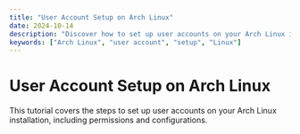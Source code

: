 ```yaml
---
title: "User Account Setup on Arch Linux"
date: 2024-10-14
description: "Discover how to set up user accounts on your Arch Linux installation."
keywords: ["Arch Linux", "user account", "setup", "Linux"]
---
```


# User Account Setup on Arch Linux

This tutorial covers the steps to set up user accounts on your Arch Linux installation, including permissions and configurations.
